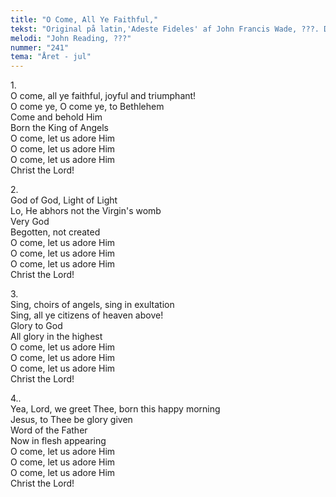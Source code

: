 ```yaml
---
title: "O Come, All Ye Faithful,"
tekst: "Original på latin,'Adeste Fideles' af John Francis Wade, ???. Dansk tekst af Jørgen Christensen, ???"
melodi: "John Reading, ???"
nummer: "241"
tema: "Året - jul"
---
```

1\.\
O come, all ye faithful, joyful and triumphant!\
O come ye, O come ye, to Bethlehem\
Come and behold Him\
Born the King of Angels\
O come, let us adore Him\
O come, let us adore Him\
O come, let us adore Him\
Christ the Lord!

2\.\
God of God, Light of Light\
Lo, He abhors not the Virgin's womb\
Very God\
Begotten, not created\
O come, let us adore Him\
O come, let us adore Him\
O come, let us adore Him\
Christ the Lord!

3\.\
Sing, choirs of angels, sing in exultation\
Sing, all ye citizens of heaven above!\
Glory to God\
All glory in the highest\
O come, let us adore Him\
O come, let us adore Him\
O come, let us adore Him\
Christ the Lord!

4.\.\
Yea, Lord, we greet Thee, born this happy morning\
Jesus, to Thee be glory given\
Word of the Father\
Now in flesh appearing\
O come, let us adore Him\
O come, let us adore Him\
O come, let us adore Him\
Christ the Lord!